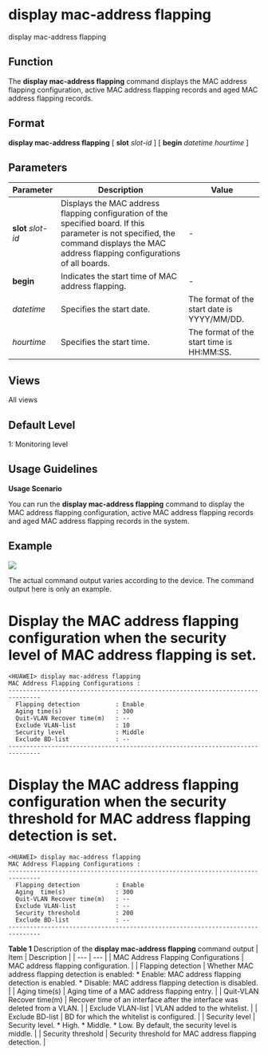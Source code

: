 display mac-address flapping
============================

display mac-address flapping

Function
--------



The **display mac-address flapping** command displays the MAC address flapping configuration, active MAC address flapping records and aged MAC address flapping records.




Format
------

**display mac-address flapping** [ **slot** *slot-id* ] [ **begin** *datetime* *hourtime* ]


Parameters
----------

| Parameter | Description | Value |
| --- | --- | --- |
| **slot** *slot-id* | Displays the MAC address flapping configuration of the specified board.  If this parameter is not specified, the command displays the MAC address flapping configurations of all boards. | - |
| **begin** | Indicates the start time of MAC address flapping. | - |
| *datetime* | Specifies the start date. | The format of the start date is YYYY/MM/DD. |
| *hourtime* | Specifies the start time. | The format of the start time is HH:MM:SS. |



Views
-----

All views


Default Level
-------------

1: Monitoring level


Usage Guidelines
----------------

**Usage Scenario**



You can run the **display mac-address flapping** command to display the MAC address flapping configuration, active MAC address flapping records and aged MAC address flapping records in the system.




Example
-------

![](../public_sys-resources/note_3.0-en-us.png) 

The actual command output varies according to the device. The command output here is only an example.


# Display the MAC address flapping configuration when the security level of MAC address flapping is set.
```
<HUAWEI> display mac-address flapping
MAC Address Flapping Configurations :
-------------------------------------------------------------------------------
  Flapping detection          : Enable
  Aging time(s)               : 300
  Quit-VLAN Recover time(m)   : --
  Exclude VLAN-list           : 10
  Security level              : Middle
  Exclude BD-list             : --
-------------------------------------------------------------------------------

```

# Display the MAC address flapping configuration when the security threshold for MAC address flapping detection is set.
```
<HUAWEI> display mac-address flapping
MAC Address Flapping Configurations :
-------------------------------------------------------------------------------
  Flapping detection          : Enable
  Aging  time(s)              : 300
  Quit-VLAN Recover time(m)   : --
  Exclude VLAN-list           : --
  Security threshold          : 200
  Exclude BD-list             : --
-------------------------------------------------------------------------------

```

**Table 1** Description of the **display mac-address flapping** command output
| Item | Description |
| --- | --- |
| MAC Address Flapping Configurations | MAC address flapping configuration. |
| Flapping detection | Whether MAC address flapping detection is enabled:   * Enable: MAC address flapping detection is enabled. * Disable: MAC address flapping detection is disabled. |
| Aging time(s) | Aging time of a MAC address flapping entry. |
| Quit-VLAN Recover time(m) | Recover time of an interface after the interface was deleted from a VLAN. |
| Exclude VLAN-list | VLAN added to the whitelist. |
| Exclude BD-list | BD for which the whitelist is configured. |
| Security level | Security level.   * High. * Middle. * Low. By default, the security level is middle. |
| Security threshold | Security threshold for MAC address flapping detection. |